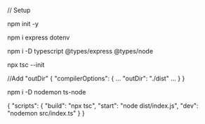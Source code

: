 // Setup

npm init -y

npm i express dotenv

npm i -D typescript @types/express @types/node

npx tsc --init

//Add "outDir"
{
  "compilerOptions": {
    ...
    "outDir": "./dist"
    ...
  }
}

npm i -D nodemon ts-node

{
  "scripts": {
    "build": "npx tsc",
    "start": "node dist/index.js",
    "dev": "nodemon src/index.ts"
  }
}